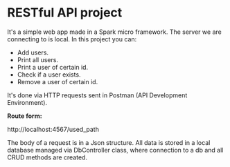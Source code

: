 # RESTful API project

It's a simple web app made in a Spark micro framework.
The server we are connecting to is local.
In this project you can:
* Add users.
* Print all users.
* Print a user of certain id.
* Check if a user exists.
* Remove a user of certain id.

It's done via HTTP requests sent in Postman (API Development Environment).

**Route form:**

http://localhost:4567/used_path

The body of a request is in a Json structure. 
All data is stored in a local database managed via DbController class, where connection to a db and all CRUD methods are created.
